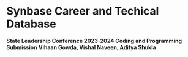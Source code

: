 # Synbase Career and Techical Database
**State Leadership Conference 2023-2024 Coding and Programming Submission**
**Vihaan Gowda, Vishal Naveen, Aditya Shukla**

